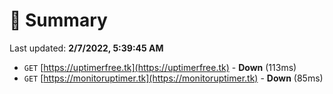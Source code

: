 # 📖 Summary
Last updated: **2/7/2022, 5:39:45 AM**

- `GET` [https://uptimerfree.tk](https://uptimerfree.tk) - **Down** (113ms)
- `GET` [https://monitoruptimer.tk](https://monitoruptimer.tk) - **Down** (85ms)
